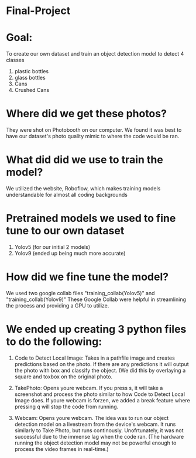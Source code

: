 # Final-Project

# Goal: 
To create our own dataset and train an object detection model to detect 4 classes

1. plastic bottles
2. glass bottles
3. Cans
4. Crushed Cans

# Where did we get these photos? 
They were shot on Photobooth on our computer. We found it was best to have our dataset's photo 
quality mimic to where the code would be ran.

# What did did we  use to train the model?
We utilized the website, Roboflow, which makes training models understandable for almost all coding backgrounds

# Pretrained models we used to fine tune to our own dataset
1. Yolov5 (for our initial 2  models)
2. Yolov9 (ended up being much more accurate)

# How did we fine tune the model?
We used two google collab files "training_collab(Yolov5)" and "training_collab(Yolov9)"  These Google Collab were helpful in streamlining
the process and providing a GPU to utilize. 


# We ended up creating 3 python files to do the following:

1. Code to Detect Local Image: 
Takes in a pathfile image and creates predictions based on the photo. If there are any predictions it will output the photo with  box and classify the object. (We did this by overlaying a square and toxbox on the original photo.

2. TakePhoto:
   Opens youre webcam. If you press s, it will take a screenshot and process the photo similar to how Code to Detect Local Image does.
   If youre webcam is forzen, we added a break feature where pressing q will stop the code from running.

3. Webcam:
   Opens youre webcam. The idea was to run our object detection model on a livestream from the device's webcam. It runs similarly to
   Take Photo, but runs continously. Unofrtunately, it was not successful due to the immense lag when the code ran. (The hardware running
   the object detection model may not be powerful enough to process the video frames in real-time.)

   

   

